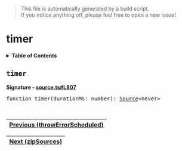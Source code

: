 > This file is automatically generated by a build script.<br>If you notice anything off, please feel free to open a new issue!

# timer

<details><summary><b>Table of Contents</b></summary>

1. [<code>timer</code>](#timer)</details>

## <a name="timer"></a><code>timer</code>

<b>Signature - [source.ts#L807](..\/..\/packages\/core\/src\/source.ts#L807)</b>

<pre>function timer(durationMs: number): <a href="00-Source.md#Source-Interface">Source</a>&lt;never&gt;</pre><br>

| [Previous \(throwErrorScheduled\)](35-throwErrorScheduled.md#readme) |
| --- |

<div align="right">

| [Next \(zipSources\)](37-zipSources.md#readme) |
| --- |
</div>
